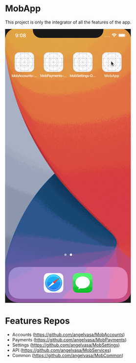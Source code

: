 # MobApp

This project is only the integrator of all the features of the app.

![MobApp](https://github.com/angelvasa/MobApp/blob/main/mobapp.gif)


# Features Repos
-   Accounts (https://github.com/angelvasa/MobAccounts)
-   Payments (https://github.com/angelvasa/MobPayments)
-   Settings (https://github.com/angelvasa/MobSettings)
- API (https://github.com/angelvasa/MobServices)
- Common (https://github.com/angelvasa/MobCommon)
